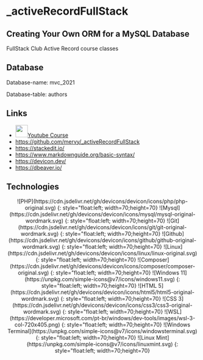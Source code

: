 # _activeRecordFullStack
## Creating Your Own ORM for a MySQL Database

FullStack Club Active Record course classes

## Database

Database-name: mvc_2021

Database-table: authors

## Links

- <img  height="32"  width="32"  src="https://unpkg.com/simple-icons@v7/icons/youtube.svg =70x70" />[Youtube Course](https://www.youtube.com/watch?v=dPLNIZdWuEw&list=PLyugqHiq-SKee_GGYrLvO4zNJTC7Q3Hd9&ab_channel=ClubeFull-Stack)
- https://github.com/mervy/_activeRecordFullStack
- https://stackedit.io/
- https://www.markdownguide.org/basic-syntax/
- https://devicon.dev/
- https://dbeaver.io/


##  Technologies
<div style="text-align: center;">
    ![PHP](https://cdn.jsdelivr.net/gh/devicons/devicon/icons/php/php-original.svg) {: style="float:left; width=70;height=70}
    ![Mysql](https://cdn.jsdelivr.net/gh/devicons/devicon/icons/mysql/mysql-original-wordmark.svg) {: style="float:left; width=70;height=70}
    ![Git](https://cdn.jsdelivr.net/gh/devicons/devicon/icons/git/git-original-wordmark.svg) {: style="float:left; width=70;height=70}
    ![Github](https://cdn.jsdelivr.net/gh/devicons/devicon/icons/github/github-original-wordmark.svg) {: style="float:left; width=70;height=70}
    ![Linux](https://cdn.jsdelivr.net/gh/devicons/devicon/icons/linux/linux-original.svg) {: style="float:left; width=70;height=70}
    ![Composer](https://cdn.jsdelivr.net/gh/devicons/devicon/icons/composer/composer-original.svg) {: style="float:left; width=70;height=70}
    ![Windows 11](https://unpkg.com/simple-icons@v7/icons/windows11.svg) {: style="float:left; width=70;height=70}
    ![HTML 5](https://cdn.jsdelivr.net/gh/devicons/devicon/icons/html5/html5-original-wordmark.svg) {: style="float:left; width=70;height=70}
    ![CSS 3](https://cdn.jsdelivr.net/gh/devicons/devicon/icons/css3/css3-original-wordmark.svg) {: style="float:left; width=70;height=70}
    ![WSL](https://developer.microsoft.com/pt-br/windows/dev-tools/images/wsl-3-col-720x405.png) {: style="float:left; width=70;height=70}
    ![Windows Terminal](https://unpkg.com/simple-icons@v7/icons/windowsterminal.svg) {: style="float:left; width=70;height=70}
    ![Linux Mint](https://unpkg.com/simple-icons@v7/icons/linuxmint.svg) {: style="float:left; width=70;height=70}
</div>
<!--
<img  height="70"  width="70"  align="left"  src="https://cdn.jsdelivr.net/gh/devicons/devicon/icons/php/php-original.svg =70x70"/> 
<img  height="70"  width="70"  align="left"  src="https://cdn.jsdelivr.net/gh/devicons/devicon/icons/mysql/mysql-original-wordmark.svg =70x70"/> 
<img  height="70"  width="70"  align="left"  src="https://cdn.jsdelivr.net/gh/devicons/devicon/icons/git/git-original-wordmark.svg =70x70"/> 
<img  height="70"  width="70"  align="left"  src="https://cdn.jsdelivr.net/gh/devicons/devicon/icons/github/github-original-wordmark.svg =70x70"/>
<img  height="70"  width="70"  align="left"  src="https://cdn.jsdelivr.net/gh/devicons/devicon/icons/linux/linux-original.svg =70x70"/>
<img  height="70"  width="70"  align="left"  src="https://cdn.jsdelivr.net/gh/devicons/devicon/icons/composer/composer-original.svg =70x70"/>
<img  height="70"  width="70"  align="left"  src="https://cdn.jsdelivr.net/gh/devicons/devicon/icons/apache/apache-original-wordmark.svg =70x70"/>
<img  height="70"  width="70"  align="left"  src="https://unpkg.com/simple-icons@v7/icons/windows11.svg =70x70"/>
<img  height="70"  width="70"  align="left"  src="https://cdn.jsdelivr.net/gh/devicons/devicon/icons/html5/html5-original-wordmark.svg =70x70"/>
<img  height="70"  width="70"  align="left"  src="https://cdn.jsdelivr.net/gh/devicons/devicon/icons/css3/css3-original-wordmark.svg =70x70"/>
<img  height="50"  width="70"  align="left"  src="https://developer.microsoft.com/pt-br/windows/dev-tools/images/wsl-3-col-720x405.png"/>
<img  height="70"  width="70"  align="left"  src="https://cdn.jsdelivr.net/gh/devicons/devicon/icons/bootstrap/bootstrap-original-wordmark.svg =70x70"/>
<img  height="70"  width="70"  align="left" src="https://unpkg.com/simple-icons@v7/icons/windowsterminal.svg =70x70"/>
<img  height="70"  width="70"  align="left"  src="https://unpkg.com/simple-icons@v7/icons/linuxmint.svg =70x70"/>
-->
